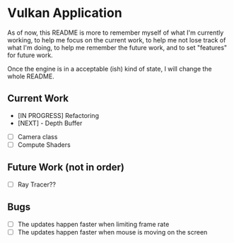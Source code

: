 # Vulkan Application

As of now, this README is more to remember myself of what I'm currently working, to help me focus on the current work, 
to help me not lose track of what I'm doing, to help me remember the future work, and to set "features" for future work.

Once the engine is in a acceptable (ish) kind of state, I will change the whole README.

## Current Work

- [IN PROGRESS] Refactoring
- [NEXT] - Depth Buffer
- [ ] Camera class
-  [ ] Compute Shaders

## Future Work (not in order)

- [ ] Ray Tracer??

## Bugs

- [ ] The updates happen faster when limiting frame rate
- [ ] The updates happen faster when mouse is moving on the screen
